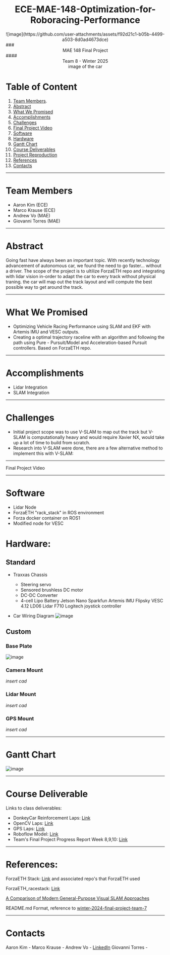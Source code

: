 # <div align = 'center'> ECE-MAE-148-Optimization-for-Roboracing-Performance </div>
<div align = 'center'> ![image](https://github.com/user-attachments/assets/f92d21c1-b05b-4499-a503-8d0ad4673dce) </div>
### <div align = "center"> MAE 148 Final Project </div>
#### <div align = 'center'> Team 8 - Winter 2025 </div>
<div align = "center">
image of the car
</div>

# Table of Content
1. [Team Members](#team-members).
2. [Abstract](#abstract)
3. [What We Promised](#what-we-promised)
4. [Accomplishments](#accomplishments)
5. [Challenges](#challenges)
6. [Final Project Video](#final-project-video)
7. [Software](#software)
8. [Hardware](#hardware)
9. [Gantt Chart](#gantt-chart)
10. [Course Deliverables](#course-deliverable)
11. [Project Reproduction](#project-reproduction)
12. [References](#references)
13. [Contacts](#contacts)
<hr>

# Team Members
- Aaron Kim (ECE)
- Marco Krause (ECE)
- Andrew Vo (MAE)
- Giovanni Torres (MAE)
<hr>

# Abstract
Going fast have always been an important topic. With recently technology advancement of autonomous car, we found the need to go faster... without a driver. The scope of the project is to ultilize ForzaETH repo and integrating with lidar vision in-order to adapt the car to every track without physical traning. the car will map out the track layout and will compute the best possible way to get around the track.
<hr>

# What We Promised
- Optimizing Vehicle Racing Performance using SLAM and EKF with Artemis IMU and VESC outputs.
- Creating a optimal trajectory raceline with an algorithm and following the path using Pure - Pursuit/Model and Acceleration-based Pursuit controllers. Based on ForzaETH repo.
<hr>

# Accomplishments 
- Lidar Integration
- SLAM Integration
<hr>

# Challenges
- Initial project scope was to use V-SLAM to map out the track but V-SLAM is computationally heavy and would require Xavier NX, would take up a lot of time to build from scratch.
- Research into V-SLAM were done, there are a few alternative method to implement this with V-SLAM:
<hr
  
# Final Project Video

<hr>

# Software
- Lidar Node
- ForzaETH "rack_stack" in ROS environment
- Forza docker container on ROS1
- Modified node for VESC

# Hardware:
## Standard
- Traxxas Chassis
  -  Steering servo
  -  Sensored brushless DC motor
  -  DC-DC Converter
  -  4-cell Lipo Battery
Jetson Nano
Sparkfun Artemis IMU
Flipsky VESC 4.12
LD06 Lidar
F710 Logitech joystick controller

- Car Wiring Diagram
![image](https://github.com/user-attachments/assets/518f93cc-00a1-46ad-82b5-f69ea34944a7)

## Custom
### Base Plate
![image](https://github.com/user-attachments/assets/5c815773-6b8f-408f-9ff9-6ff27c4473b8)

### Camera Mount
*insert cad*
### Lidar Mount
*insert cad*
### GPS Mount
*insert cad*

<hr>

# Gantt Chart
![image](https://github.com/user-attachments/assets/c405db4b-cbf1-448d-aeb3-88ed590b36e5)
<hr>

# Course Deliverable
Links to class deliverables:
- DonkeyCar Reinforcement Laps: [Link](https://www.youtube.com/shorts/jBdtot5aemE)
- OpenCV Laps: [Link](https://www.youtube.com/watch?si=heQWVJycjnkgMijZ&v=hAXUiicVj78&feature=youtu.be)
- GPS Laps: [Link](https://www.youtube.com/watch?v=ry6CfRk-CJk&ab_channel=AaronKim)
- Roboflow Model: [Link](https://www.youtube.com/watch?v=dXgY9VMILmM&ab_channel=GiovanniTorres)
- Team's Final Project Progress Report
    Week 8,9,10: [Link](https://docs.google.com/presentation/d/1jDzgPcM4uLSq9gf9zOrWzeR1uJlb5yxIsBrtGc7jHMk/edit?usp=sharing)
<hr>

# References:
ForzaETH Stack: [Link](https://github.com/ForzaETH/race_stack/blob/main/README.md) and associated repo's that ForzaETH used

ForzaETH_racestack: [Link](https://arxiv.org/html/2403.11784v2#S8)

[A Comparison of Modern General-Purpose Visual SLAM Approaches](https://arxiv.org/pdf/2107.07589)

README.md Format, reference to [winter-2024-final-project-team-7](https://github.com/UCSD-ECEMAE-148/winter-2024-final-project-team-7?tab=readme-ov-file#slam-simultaneous-localization-and-mapping)
<hr>

# Contacts
Aaron Kim - 
Marco Krause - 
Andrew Vo - [LinkedIn](www.linkedin.com/in/andrewvo1504)
Giovanni Torres - 
